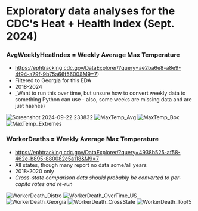 # Exploratory data analyses for the CDC's Heat + Health Index (Sept. 2024)

### AvgWeeklyHeatIndex = Weekly Average Max Temperature
  - https://ephtracking.cdc.gov/DataExplorer/?query=ae2ba6e8-a8e9-4f94-a79f-9b75a66f5600&M9=7)
  - Filtered to Georgia for this EDA
  - 2018-2024
  - _Want to run this over time, but unsure how to convert weekly data to something Python can use - also, some weeks are missing data and are just hashes)

![Screenshot 2024-09-22 233832](https://github.com/user-attachments/assets/ea7f847e-c7fb-41ff-81e8-5bace97817b2)
![MaxTemp_Avg](https://github.com/user-attachments/assets/893d424f-c355-49fd-a6df-bbcf920522b9)
![MaxTemp_Box](https://github.com/user-attachments/assets/323dee73-84d0-4a3a-8bab-e98ca7a9a2ab)
![MaxTemp_Extremes](https://github.com/user-attachments/assets/2f6dfe63-f872-4e99-a8c0-72fab42d443d)

### WorkerDeaths = Weekly Average Max Temperature
  - https://ephtracking.cdc.gov/DataExplorer/?query=4938b525-af58-462e-b895-880082c5a118&M9=7 
  - All states, though many report no data some/all years
  - 2018-2020 only
  - _Cross-state comparison data should probably be converted to per-capita rates and re-run_

![WorkerDeath_Distro](https://github.com/user-attachments/assets/159fd85b-2b1a-4021-b3b6-dae86b168a6a)
![WorkerDeath_OverTime_US](https://github.com/user-attachments/assets/7efc0793-31e3-4555-a916-d4057addb0d6)
![WorkerDeath_Georgia](https://github.com/user-attachments/assets/8e36be41-90d1-423b-99bb-5fb85ffa3645)
![WorkerDeath_CrossState](https://github.com/user-attachments/assets/08eda04b-c161-4b5c-b0cb-844330a3fd37)
![WorkerDeath_Top15](https://github.com/user-attachments/assets/603a0e54-244e-46f0-ad29-d80451612d3d)
